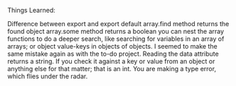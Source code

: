Things Learned:

Difference between export and export default
array.find method returns the found object
array.some method returns a boolean
you can nest the array functions to do a deeper search, like searching for variables in an array of arrays; or object value-keys in objects of objects.
I seemed to make the same mistake again as with the to-do project. Reading the data attribute returns a string. If you check it against a key or value from an object or anything else for that matter; that is an int. You are making a type error, which flies under the radar. 
